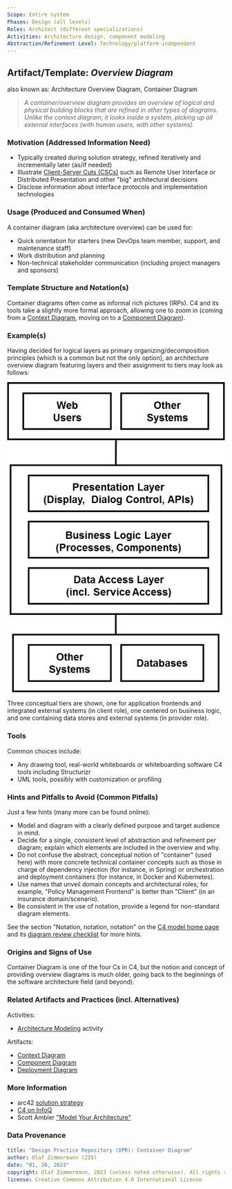 ```yaml
---
Scope: Entire system
Phases: Design (all levels) 
Roles: Architect (different specializations)
Activities: Architecture design, component modeling 
Abstraction/Refinement Level: Technology/platform-independent
---
```



Artifact/Template: *Overview Diagram*
--------------------------------------
<!--Alternate names or candidate names) can be listed as "Also known as " here.-->
also known as: Architecture Overview Diagram, Container Diagram <!-- "The Important Stuff View" -->

> *A container/overview diagram provides an overview of logical and physical building blocks that are refined in other types of diagrams. Unlike the context diagram, it looks inside a system, picking up all external interfaces (with human users, with other systems).*

### Motivation (Addressed Information Need) 
<!--Purpose -->

* Typically created during solution strategy, refined iteratively and incrementally later (as/if needed)
* Illustrate [Client-Server Cuts (CSCs)](https://hillside.net/plop/plop97/Proceedings/renzel.pdf) such as Remote User Interface or Distributed Presentation and other "big" architectural decisions 
* Disclose information about interface protocols and implementation technologies


### Usage (Produced and Consumed When)
<!--AA/AS/AE, must identify the producing role and the target audience-->

A container diagram (aka architecture overview) can be used for: 

* Quick orientation for starters (new DevOps team member, support, and maintenance staff)
* Work distribution and planning
* Non-technical stakeholder communication (including project managers and sponsors) 


### Template Structure and Notation(s)
<!-- What to do, artifact to produce; minimum, medium maximum diligence/verbosity (?)--> 

Container diagrams often come as informal rich pictures (IRPs). C4 and its tools take a slightly more formal approach, allowing one to zoom in (coming from a [Context Diagram](DPR-ContextDiagram.md), moving on to a [Component Diagram](DPR-ComponentDiagram.md)).


### Example(s)
<!-- Must be concrete, ideally give three ones, one for each verbosity/fidelity level basic, medium, full-->

Having decided for logical layers as primary organizing/decomposition principles (which is a common but not the only option), an architecture overview diagram featuring layers and their assignment to tiers may look as follows:

![Example of an Overview/Container Diagram](/artifact-templates/images/ZIO-AbstractContainerDiagramSketch.png)

Three conceptual tiers are shown, one for application frontends and integrated external systems (in client role), one centered on business logic, and one containing data stores and external systems (in provider role).


### Tools
<!--From AA, should call out what one needs to be able to do on beginner, intermediate, advanced level; as a team -->

Common choices include:

* Any drawing tool, real-world whiteboards or whiteboarding software
C4 tools including Structurizr
* UML tools, possibly with customization or profiling


### Hints and Pitfalls to Avoid (Common Pitfalls)
<!--See ART, don’t overdo etc.-->

Just a few hints (many more can be found online):

* Model and diagram with a clearly defined purpose and target audience in mind.
* Decide for a single, consistent level of abstraction and refinement per diagram; explain which elements are included in the overview and why. 
* Do not confuse the abstract, conceptual notion of "container" (used here) with more concrete technical container concepts such as those in charge of dependency injection (for instance, in Spring) or orchestration and deployment containers (for instance, in Docker and Kubernetes).   
* Use names that unveil domain concepts and architectural roles; for example, "Policy Management Frontend" is better than "Client" (in an insurance domain/scenario). 
* Be consistent in the use of notation, provide a legend for non-standard diagram elements.

See the section "Notation, notation, notation" on the [C4 model home page](https://c4model.com/#notation) and its [diagram review checklist](https://c4model.com/assets/software-architecture-diagram-review-checklist.pdf) for more hints.


### Origins and Signs of Use
<!-- From PLOPs and from AA-->

Container Diagram is one of the four Cs in C4, but the notion and concept of providing overview diagrams is much older, going back to the beginnings of the software architecture field (and beyond). 


### Related Artifacts and Practices (incl. Alternatives)
<!--in DPR/OLAF and elsewhere-->

Activities:

* [Architecture Modeling](../activities/DPR-ArchitectureModeling.md) activity

Artifacts:

* [Context Diagram](DPR-ContextDiagram.md)
* [Component Diagram](DPR-ComponentDiagram.md)
* [Deployment Diagram](DPR-DeploymentDiagram.md)


### More Information

* arc42 [solution strategy](https://docs.arc42.org/section-4/)
* [C4 on InfoQ](https://www.infoq.com/articles/C4-architecture-model/)
* Scott Ambler <!-- advises to --> ["Model Your Architecture"](http://agilemodeling.com/essays/agileArchitecture.htm#Model)


### Data Provenance 

```yaml
title: "Design Practice Repository (DPR): Container Diagram"
author: Olaf Zimmermann (ZIO)
date: "01, 26, 2023"
copyright: Olaf Zimmermann, 2023 (unless noted otherwise). All rights reserved.
license: Creative Commons Attribution 4.0 International License
```

<!--
# References
[C-99]: # (Comment: References will be added here automatically when using -bibliography option of pandoc command)
-->
